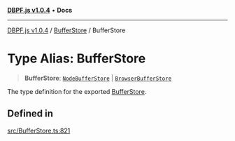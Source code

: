 [**DBPF.js v1.0.4**](../../README.md) • **Docs**

***

[DBPF.js v1.0.4](../../README.md) / [BufferStore](../README.md) / BufferStore

# Type Alias: BufferStore

> **BufferStore**: [`NodeBufferStore`](../classes/NodeBufferStore.md) \| [`BrowserBufferStore`](../classes/BrowserBufferStore.md)

The type definition for the exported [BufferStore](../variables/BufferStore.md).

## Defined in

[src/BufferStore.ts:821](https://github.com/anonhostpi/DBPF.js/blob/e569a7b6dd4749dd61bb4dc9869d762307968221/src/BufferStore.ts#L821)
